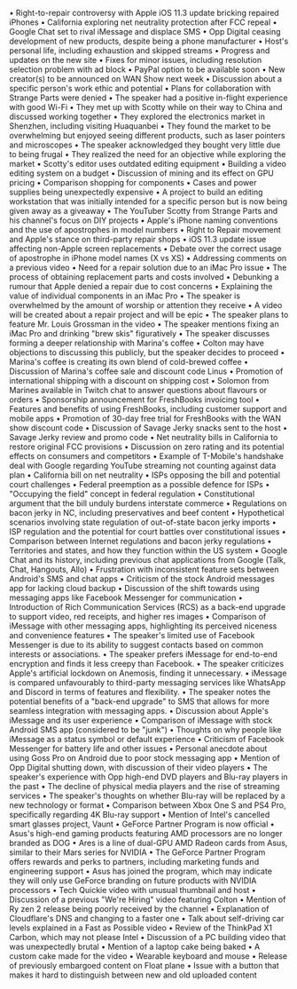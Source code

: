 • Right-to-repair controversy with Apple iOS 11.3 update bricking repaired iPhones
• California exploring net neutrality protection after FCC repeal
• Google Chat set to rival iMessage and displace SMS
• Opp Digital ceasing development of new products, despite being a phone manufacturer
• Host's personal life, including exhaustion and skipped streams
• Progress and updates on the new site
• Fixes for minor issues, including resolution selection problem with ad block
• PayPal option to be available soon
• New creator(s) to be announced on WAN Show next week
• Discussion about a specific person's work ethic and potential
• Plans for collaboration with Strange Parts were denied
• The speaker had a positive in-flight experience with good Wi-Fi
• They met up with Scotty while on their way to China and discussed working together
• They explored the electronics market in Shenzhen, including visiting Huaquanbei
• They found the market to be overwhelming but enjoyed seeing different products, such as laser pointers and microscopes
• The speaker acknowledged they bought very little due to being frugal
• They realized the need for an objective while exploring the market
• Scotty's editor uses outdated editing equipment
• Building a video editing system on a budget
• Discussion of mining and its effect on GPU pricing
• Comparison shopping for components
• Cases and power supplies being unexpectedly expensive
• A project to build an editing workstation that was initially intended for a specific person but is now being given away as a giveaway
• The YouTuber Scotty from Strange Parts and his channel's focus on DIY projects
• Apple's iPhone naming conventions and the use of apostrophes in model numbers
• Right to Repair movement and Apple's stance on third-party repair shops
• iOS 11.3 update issue affecting non-Apple screen replacements
• Debate over the correct usage of apostrophe in iPhone model names (X vs XS)
• Addressing comments on a previous video
• Need for a repair solution due to an iMac Pro issue
• The process of obtaining replacement parts and costs involved
• Debunking a rumour that Apple denied a repair due to cost concerns
• Explaining the value of individual components in an iMac Pro
• The speaker is overwhelmed by the amount of worship or attention they receive
• A video will be created about a repair project and will be epic
• The speaker plans to feature Mr. Louis Grossman in the video
• The speaker mentions fixing an iMac Pro and drinking "brew skis" figuratively
• The speaker discusses forming a deeper relationship with Marina's coffee
• Colton may have objections to discussing this publicly, but the speaker decides to proceed
• Marina's coffee is creating its own blend of cold-brewed coffee
• Discussion of Marina's coffee sale and discount code Linus
• Promotion of international shipping with a discount on shipping cost
• Solomon from Marines available in Twitch chat to answer questions about flavours or orders
• Sponsorship announcement for FreshBooks invoicing tool
• Features and benefits of using FreshBooks, including customer support and mobile apps
• Promotion of 30-day free trial for FreshBooks with the WAN show discount code
• Discussion of Savage Jerky snacks sent to the host
• Savage Jerky review and promo code
• Net neutrality bills in California to restore original FCC provisions
• Discussion on zero rating and its potential effects on consumers and competitors
• Example of T-Mobile's handshake deal with Google regarding YouTube streaming not counting against data plan
• California bill on net neutrality
• ISPs opposing the bill and potential court challenges
• Federal preemption as a possible defence for ISPs
• "Occupying the field" concept in federal regulation
• Constitutional argument that the bill unduly burdens interstate commerce
• Regulations on bacon jerky in NC, including preservatives and beef content
• Hypothetical scenarios involving state regulation of out-of-state bacon jerky imports
• ISP regulation and the potential for court battles over constitutional issues
• Comparison between Internet regulations and bacon jerky regulations
• Territories and states, and how they function within the US system
• Google Chat and its history, including previous chat applications from Google (Talk, Chat, Hangouts, Allo)
• Frustration with inconsistent feature sets between Android's SMS and chat apps
• Criticism of the stock Android messages app for lacking cloud backup
• Discussion of the shift towards using messaging apps like Facebook Messenger for communication
• Introduction of Rich Communication Services (RCS) as a back-end upgrade to support video, red receipts, and higher res images
• Comparison of iMessage with other messaging apps, highlighting its perceived niceness and convenience features
• The speaker's limited use of Facebook Messenger is due to its ability to suggest contacts based on common interests or associations.
• The speaker prefers iMessage for end-to-end encryption and finds it less creepy than Facebook.
• The speaker criticizes Apple's artificial lockdown on Anemosis, finding it unnecessary.
• iMessage is compared unfavourably to third-party messaging services like WhatsApp and Discord in terms of features and flexibility.
• The speaker notes the potential benefits of a "back-end upgrade" to SMS that allows for more seamless integration with messaging apps.
• Discussion about Apple's iMessage and its user experience
• Comparison of iMessage with stock Android SMS app (considered to be "junk")
• Thoughts on why people like iMessage as a status symbol or default experience
• Criticism of Facebook Messenger for battery life and other issues
• Personal anecdote about using Goss Pro on Android due to poor stock messaging app
• Mention of Opp Digital shutting down, with discussion of their video players
• The speaker's experience with Opp high-end DVD players and Blu-ray players in the past
• The decline of physical media players and the rise of streaming services
• The speaker's thoughts on whether Blu-ray will be replaced by a new technology or format
• Comparison between Xbox One S and PS4 Pro, specifically regarding 4K Blu-ray support
• Mention of Intel's cancelled smart glasses project, Vaunt
• GeForce Partner Program is now official
• Asus's high-end gaming products featuring AMD processors are no longer branded as DOG
• Ares is a line of dual-GPU AMD Radeon cards from Asus, similar to their Mars series for NVIDIA
• The GeForce Partner Program offers rewards and perks to partners, including marketing funds and engineering support
• Asus has joined the program, which may indicate they will only use GeForce branding on future products with NVIDIA processors
• Tech Quickie video with unusual thumbnail and host
• Discussion of a previous "We're Hiring" video featuring Colton
• Mention of Ry zen 2 release being poorly received by the channel
• Explanation of Cloudflare's DNS and changing to a faster one
• Talk about self-driving car levels explained in a Fast as Possible video
• Review of the ThinkPad X1 Carbon, which may not please Intel
• Discussion of a PC building video that was unexpectedly brutal
• Mention of a laptop cake being baked
• A custom cake made for the video
• Wearable keyboard and mouse
• Release of previously embargoed content on Float plane
• Issue with a button that makes it hard to distinguish between new and old uploaded content